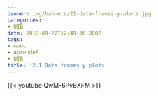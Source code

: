 ```yaml
---
banner: img/banners/21-data-frames-y-plots.jpg
categories:
- UIB
date: 2016-09-22T12:49:36.000Z
tags:
- mooc
- AprendeR
- UIB
title: '2.1 Data frames y plots'
---
```




{{< youtube QwM-6PvBXFM >}}
